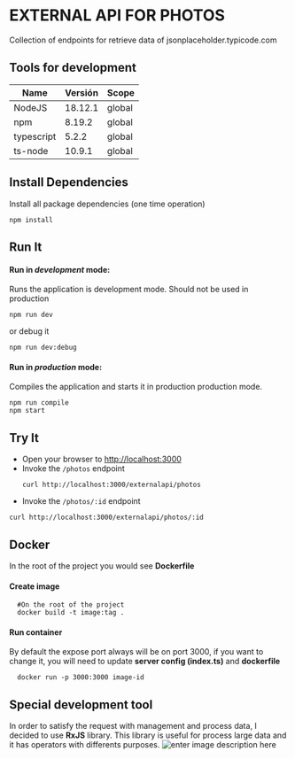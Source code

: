 
# EXTERNAL API FOR PHOTOS

Collection of endpoints for retrieve data of jsonplaceholder.typicode.com

## Tools for development
| Name |Versión | Scope |
|--|--|--|
| NodeJS | 18.12.1 | global |
| npm| 8.19.2 | global |
| typescript| 5.2.2 | global |
| ts-node| 10.9.1 | global |

## Install Dependencies

Install all package dependencies (one time operation)

```shell
npm install
```

## Run It
#### Run in *development* mode:
Runs the application is development mode. Should not be used in production

```shell
npm run dev
```

or debug it

```shell
npm run dev:debug
```

#### Run in *production* mode:

Compiles the application and starts it in production production mode.

```shell
npm run compile
npm start
```

## Try It
* Open your browser to [http://localhost:3000](http://localhost:3000)
* Invoke the `/photos` endpoint 
  ```shell
  curl http://localhost:3000/externalapi/photos
  ```
 * Invoke the `/photos/:id` endpoint 
  ```shell
  curl http://localhost:3000/externalapi/photos/:id
  ```

## Docker
In the root of the project you would see **Dockerfile**

#### Create image
```shell
  #On the root of the project
  docker build -t image:tag .
  ```

#### Run container
By default the expose port always will be on port 3000, if you want to change it, you will need to update **server config (index.ts)** and **dockerfile**
```shell
  docker run -p 3000:3000 image-id
  ```

## Special development tool

In order to satisfy the request with management and process data, I decided to use **RxJS** library. This library is useful for process large data and it has operators with differents purposes.
![enter image description here](https://rxjs.dev/generated/images/marketing/home/Rx_Logo-512-512.png)
